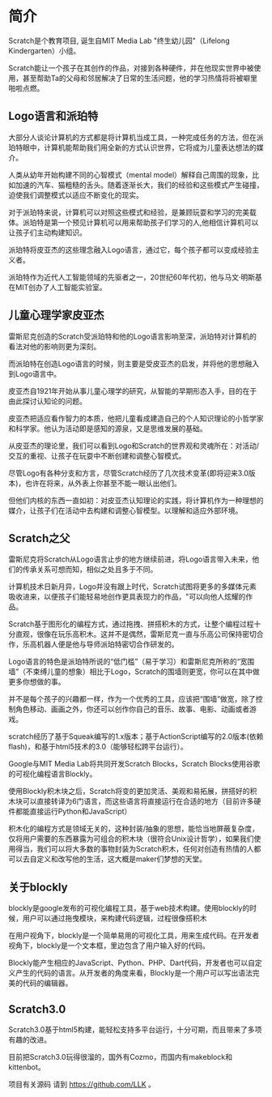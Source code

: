 # 简介
Scratch是个教育项目, 诞生自MIT Media Lab "终生幼儿园"（Lifelong Kindergarten）小组。

Scratch能让一个孩子在其创作的作品，对接到各种硬件，并在他现实世界中被使用，甚至帮助Ta的父母和邻居解决了日常的生活问题，他的学习热情将将被噼里啪啦点燃。

## Logo语言和派珀特
大部分人谈论计算机的方式都是将计算机当成工具，一种完成任务的方法，但在派珀特眼中，计算机能帮助我们用全新的方式认识世界，它将成为儿童表达想法的媒介。

人类从幼年开始构建不同的心智模式（mental model）解释自己周围的现象，比如加速的汽车、猫粗糙的舌头。随着逐渐长大，我们的经验和这些模式产生碰撞，迫使我们调整模式以适应不断变化的现实。

对于派珀特来说，计算机可以对照这些模式和经验，是兼顾玩耍和学习的完美载体。派珀特是第一个预见计算机可以用来帮助孩子们学习的人,他相信计算机可以让孩子们主动构建知识。

派珀特将皮亚杰的这些理念融入Logo语言，通过它，每个孩子都可以变成经验主义者。

派珀特作为近代人工智能领域的先驱者之一，20世纪60年代初，他与马文·明斯基在MIT创办了人工智能实验室。

## 儿童心理学家皮亚杰
雷斯尼克创造的Scratch受派珀特和他的Logo语言影响至深，派珀特对计算机的看法对他的影响则更为深刻。

而派珀特在创造Logo语言的时候，则主要是受皮亚杰的启发，并将他的思想融入到Logo语言中。

皮亚杰自1921年开始从事儿童心理学的研究，从智能的早期形态入手，目的在于由此探讨认知论的问题。

皮亚杰把适应看作智力的本质，他把儿童看成建造自己的个人知识理论的小哲学家和科学家。他认为活动即是感知的源泉，又是思维发展的基础。

从皮亚杰的理论里，我们可以看到Logo和Scratch的世界观和灵魂所在：对活动/交互的重视、让孩子在玩耍中不断创建和调整心智模式。

尽管Logo有各种分支和方言，尽管Scratch经历了几次技术变革(即将迎来3.0版本)，也许在将来，从外表上你甚至不能一眼认出他们。

但他们内核的东西一直如初：对皮亚杰认知理论的实践，将计算机作为一种理想的媒介，让孩子们在活动中去构建和调整心智模型。以理解和适应外部环境。

## Scratch之父
雷斯尼克将Scratch从Logo语言止步的地方继续前进，将Logo语言带入未来，他们的传承关系可想而知，相似之处且多于不同。

计算机技术日新月异，Logo并没有跟上时代，Scratch试图将更多的多媒体元素吸收进来，以便孩子们能轻易地创作更具表现力的作品，"可以向他人炫耀的作品。

Scratch基于图形化的编程方式，通过拖拽、拼搭积木的方式，让整个编程过程十分直观，很像在玩乐高积木。这并不是偶然，雷斯尼克一直与乐高公司保持密切合作，乐高机器人便是他与导师派珀特密切合作研发的。

Logo语言的特色是派珀特所说的“低门槛”（易于学习）和雷斯尼克所称的“宽围墙”（不束缚儿童的想象）相比于Logo，Scratch的围墙则更宽，你可以在其中做更多你想做的事。

并不是每个孩子的兴趣都一样，作为一个优秀的工具，应该把“围墙”做宽，除了控制角色移动、画画之外，你还可以创作你自己的音乐、故事、电影、动画或者游戏。

scratch经历了基于Squeak编写的1.x版本；基于ActionScript编写的2.0版本(依赖flash)，和基于html5技术的3.0（能够轻松跨平台运行）。

Google与MIT Media Lab将共同开发Scratch Blocks，Scratch Blocks使用谷歌的可视化编程语言Blockly。

使用Blockly积木块之后，Scratch将变的更加灵活、美观和易拓展，拼搭好的积木块可以直接转译为6门语言，而这些语言将直接运行在合适的地方（目前许多硬件都能直接运行Python和JavaScript）

积木化的编程方式是领域无关的，这种封装/抽象的思想，能恰当地屏蔽复杂度，仅将用户需要的东西暴露为可组合的积木块（很符合Unix设计哲学），如果我们使用得当，我们可以将大多数的事物封装为Scratch积木，任何对创造有热情的人都可以去自定义和改写他的生活，这大概是maker们梦想的天堂。

## 关于blockly
blockly是google发布的可视化编程工具，基于web技术构建。使用blockly的时候，用户可以通过拖曳模块，来构建代码逻辑，过程很像搭积木

在用户视角下，blockly是一个简单易用的可视化工具，用来生成代码。在开发者视角下，blockly是一个文本框，里边包含了用户输入好的代码。

Blockly能产生相应的JavaScript、Python、PHP、Dart代码，开发者也可以自定义产生的代码的语言。从开发者的角度来看，Blockly是一个用户可以写出语法完美的代码的编辑器。

## Scratch3.0
Scratch3.0基于html5构建，能轻松支持多平台运行，十分可期，而且带来了多项有趣的改进。

目前把Scratch3.0玩得很溜的，国外有Cozmo，而国内有makeblock和kittenbot。

项目有关源码 请到 https://github.com/LLK 。
